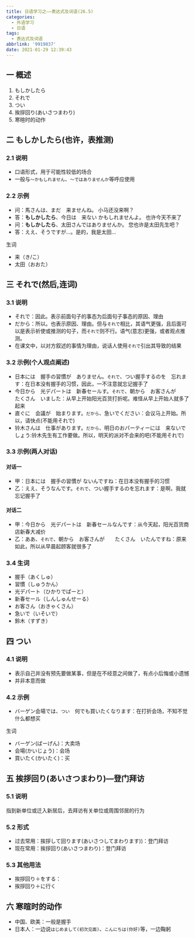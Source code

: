 ```yaml
---
title: 日语学习之——表达式及词语(26.5)
categories:
  - 外语学习
  - 日语
tags:
  - 表达式及词语
abbrlink: '9919837'
date: 2021-01-29 12:39:43
---
```

## 一 概述

1. もしかしたら
2. それで
3. つい
4. 挨拶回り(あいさつまわり)
5. 寒暄时的动作

<!--more-->

## 二 もしかしたら(也许，表推测)

### 2.1 说明

* 口语形式，用于可能性较低的场合
* 一般与`～かもしれません`、`～ではありませんか`等呼应使用

### 2.2 示例

* 问：馬さんは、まだ　来ませんね。  小马还没来啊？
* 答：**もしかしたら**、今日は　来ない かもしれませんよ。 也许今天不来了
* 问：**もしかしたら**、太田さんではありませんか。 您也许是太田先生吧？
* 答：ええ、そうですが...。是的，我是太田...

生词

* 来（き/こ）
* 太田（おおた）

## 三 それで(然后,连词)

### 3.1 说明

* それで：因此。表示前面句子的事态为后面句子事态的原因、理由
* だから：所以。也表示原因、理由。但与`それで`相比，其语气更强，且后面可以是表示祈使或推测的句子，而`それで`则不行。语气(意志)更强，或者观点推测。
* 在课文中，以对方叙述的事情为理由，说话人使用`それで`引出其导致的结果

### 3.2 示例(个人观点阐述)

* 日本には　握手の習慣が　ありません。`それで`、つい握手するのを　忘れます：在日本没有握手的习惯，因此，一不注意就忘记握手了
* 今日から　光デパートは　新春セールす。`それで`、朝から　お客さんが　　たくさん　いました：从早上开始阳光百货打折呢。难怪从早上开始人就多了起来
* 直ぐに　会議が　始まります。`だから`、急いでください：会议马上开始。所以，请快点(不能用それで)
* 铃木さんは　仕事があります。`だから`、明日のおパーティーには　来ないでしょう:铃木先生有工作要做。所以，明天的派对不会来的吧(不能用それで)

### 3.3 示例(两人对话)

####  对话一

* 甲：日本には　握手の習慣が  ないんですね：在日本没有握手的习惯
* 乙：ええ、そうなんです。`それで`、つい握手するのを忘れます：是啊，我就忘记握手了

#### 对话二

* 甲：今日から　光デパートは　新春セールなんです：从今天起，阳光百货商店新春大减价
* 乙：ああ、`それで`、朝から　お客さんが　　たくさん　いたんですね：原来如此，所以从早晨起顾客就很多了

### 3.4 生词

* 握手（あくしゅ）
* 習慣（しゅうかん）
* 光デパート（ひかりでぱーと）
* 新春セール（しんしゅんせーる）
* お客さん（おきゃくさん）
* 急いで（いそいで）
* 鈴木（すずき）

## 四 つい

### 4.1 说明

* 表示自己并没有预先要做某事，但是在不经意之间做了，有点小后悔或小遗憾
* 并非本意而做

### 4.2 示例

* バーゲン会場では、`つい`　何でも買いたくなります：在打折会场，不知不觉什么都想买

生词

* バーゲン(ばーげん)：大卖场
* 会場(かいじょう)：会场
* 買いたく(かいたく)：买

## 五 挨拶回り(あいさつまわり)—登门拜访

### 5.1 说明

指到新单位或迁入新居后，去拜访有关单位或周围邻居的行为

### 5.2 形式

* 过去常用：挨拶して回ります(あいさつしてまわります))：登门拜访
* 现在常用：挨拶回り(あいさつまわり)：登门拜访

### 5.3 其他用法

* 挨拶回り＋をする：
* 挨拶回り＋に行く

## 六 寒暄时的动作

* 中国、欧美：一般是握手
* 日本人：一边说`はじめまして(初次见面)`、`こんにちは(你好)`等，一边鞠躬